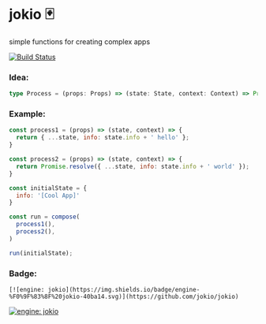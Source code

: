 # jokio 🃏

simple functions for creating complex apps 

[![Build Status](https://travis-ci.org/jokio/jokio.svg?branch=master)](https://travis-ci.org/jokio/jokio)

### Idea:
```ts
type Process = (props: Props) => (state: State, context: Context) => Promise<State>
```

### Example:
```js
const process1 = (props) => (state, context) => {
  return { ...state, info: state.info + ' hello' };
}

const process2 = (props) => (state, context) => {
  return Promise.resolve({ ...state, info: state.info + ' world' });
}

const initialState = {
  info: '[Cool App]'
}

const run = compose(
  process1(),
  process2(),
)

run(initialState);
```

### Badge:
```
[![engine: jokio](https://img.shields.io/badge/engine-%F0%9F%83%8F%20jokio-40ba14.svg)](https://github.com/jokio/jokio)
```
[![engine: jokio](https://img.shields.io/badge/engine-%F0%9F%83%8F%20jokio-40ba14.svg)](https://github.com/jokio/jokio)
